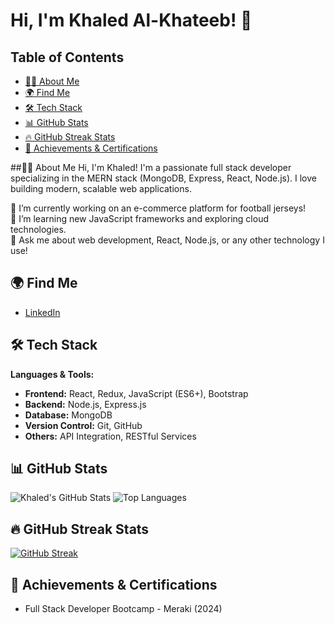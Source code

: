 # Hi, I'm Khaled Al-Khateeb! 👋

## Table of Contents
- [👨‍💻 About Me](#👨‍💻👨%E2%80%8D💻-About-Me)
- [🌍 Find Me](#-🌍-Find-Me)
- [🛠 Tech Stack](#-🛠-Tech-Stack)
- [📊 GitHub Stats](#-📊-GitHub-Stats)
- [🔥 GitHub Streak Stats](#-🔥-GitHub-Streak-Stats)
- [🏅 Achievements & Certifications](#-🏅-Achievements-&-Certifications)

##👨‍💻 About Me
Hi, I'm Khaled! I'm a passionate full stack developer specializing in the MERN stack (MongoDB, Express, React, Node.js). I love building modern, scalable web applications. 

🔭 I’m currently working on an e-commerce platform for football jerseys!  
🌱 I’m learning new JavaScript frameworks and exploring cloud technologies.  
💬 Ask me about web development, React, Node.js, or any other technology I use!  


## 🌍 Find Me
- [LinkedIn](https://linkedin.com/in/yourname)

## 🛠 Tech Stack
**Languages & Tools:**

- **Frontend:** React, Redux, JavaScript (ES6+), Bootstrap
- **Backend:** Node.js, Express.js
- **Database:** MongoDB
- **Version Control:** Git, GitHub
- **Others:** API Integration, RESTful Services

## 📊 GitHub Stats
![Khaled's GitHub Stats](https://github-readme-stats.vercel.app/api?username=AlKhateebKhaled&show_icons=true&theme=radical)
![Top Languages](https://github-readme-stats.vercel.app/api/top-langs/?username=AlKhateebKhaled&layout=compact&theme=radical)

## 🔥 GitHub Streak Stats
[![GitHub Streak](https://streak-stats.demolab.com?user=AlKhateebKhaled&theme=default)](https://git.io/streak-stats)

## 🏅 Achievements & Certifications
- Full Stack Developer Bootcamp - Meraki (2024)
